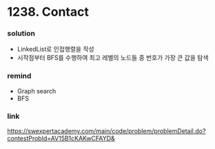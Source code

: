 # 1238. Contact

### solution
* LinkedList로 인접행렬을 작성
* 시작점부터 BFS를 수행하여 최고 레벨의 노드들 중 번호가 가장 큰 값을 탐색

### remind
* Graph search
* BFS

### link
https://swexpertacademy.com/main/code/problem/problemDetail.do?contestProbId=AV15B1cKAKwCFAYD&